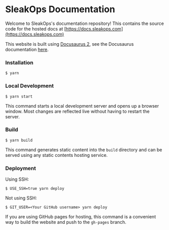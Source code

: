 # SleakOps Documentation

Welcome to SleakOps's documentation repository! This contains the source code for the hosted docs at [https://docs.sleakops.com](https://docs.sleakops.com)

This website is built using [Docusaurus 2](https://docusaurus.io/), see the Docusaurus documentation [here](https://docusaurus.io/docs). 

### Installation

```
$ yarn
```

### Local Development

```
$ yarn start
```

This command starts a local development server and opens up a browser window. Most changes are reflected live without having to restart the server.

### Build

```
$ yarn build
```

This command generates static content into the `build` directory and can be served using any static contents hosting service.

### Deployment

Using SSH:

```
$ USE_SSH=true yarn deploy
```

Not using SSH:

```
$ GIT_USER=<Your GitHub username> yarn deploy
```

If you are using GitHub pages for hosting, this command is a convenient way to build the website and push to the `gh-pages` branch.
